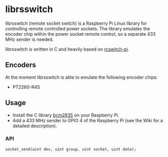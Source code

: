 librsswitch
===========
librsswitch (remote socket switch) is a Raspberry Pi Linux library for controlling remote controlled power sockets.
The library emulates the encoder chip within the power socket remote control, so a separate 433 MHz sender is needed.

librsswitch is written in C and heavily based on [rcswitch-pi](https://github.com/r10r/rcswitch-pi).

Encoders
-------
At the moment librsswitch is able to emulate the following encoder chips:

- PT2260-R4S

Usage
-------
- Install the C library [bcm2835](http://www.open.com.au/mikem/bcm2835/) on your Raspberry Pi.
- Add a 433 MHz sender to GPIO 4 of the Raspberry Pi (see the Wiki for a detailed description).

### API
    socket_send(uint dev, uint group, uint socket, uint data);
